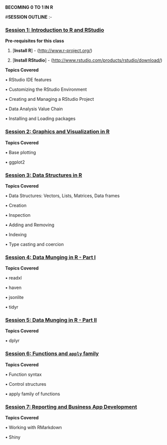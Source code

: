 **BECOMING 0 TO 1 IN R**

#**SESSION OUTLINE** :-

### [Session 1: Introduction to R and RStudio](./sessions/w1/)

**Pre-requisites for this class**

1.	[**Install R**] - (http://www.r-project.org/)

2.	[**Install RStudio**] - (http://www.rstudio.com/products/rstudio/download/)

**Topics Covered**

•	RStudio IDE features

•	Customizing the RStudio Environment

•	Creating and Managing a RStudio Project

•	Data Analysis Value Chain

•	Installing and Loading packages

### [Session 2: Graphics and Visualization in R](./becomming/0/to/1/in/R_/1/)

**Topics Covered**

•	Base plotting

•	ggplot2

### [Session 3: Data Structures in R](./sessions/w3/)

**Topics Covered**

•	Data Structures: Vectors, Lists, Matrices, Data frames

•	Creation

•	Inspection

•	Adding and Removing

•	Indexing

•	Type casting and coercion

### [Session 4: Data Munging in R - Part I](./sessions/w4/)

**Topics Covered**

•	readxl

•	haven

•	jsonlite

•	tidyr

### [Session 5: Data Munging in R - Part II](./sessions/w5/)

**Topics Covered**

•	dplyr

### [Session 6:  Functions and ```apply``` family](./sessions/w6/)

**Topics Covered**

•	Function syntax

•	Control structures

•	apply family of functions

### [Session 7: Reporting and Business App Development](./sessions/w7/)

**Topics Covered**

•	Working with RMarkdown

•	Shiny



